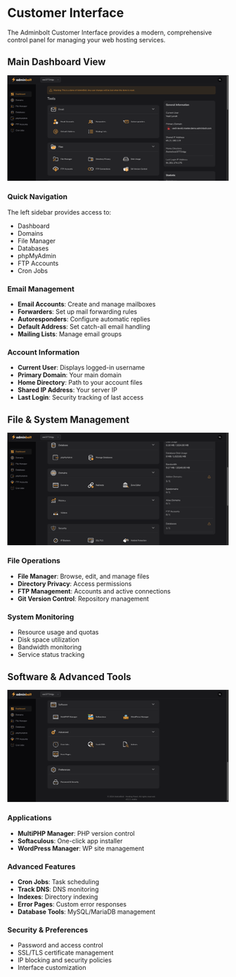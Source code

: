 # Customer Interface

The Adminbolt Customer Interface provides a modern, comprehensive control panel for managing your web hosting services.

## Main Dashboard View
![Customer Dashboard Main View](/screenshots/customer-dashboard.png)

### Quick Navigation
The left sidebar provides access to:
- Dashboard
- Domains
- File Manager
- Databases
- phpMyAdmin
- FTP Accounts
- Cron Jobs

### Email Management
- **Email Accounts**: Create and manage mailboxes
- **Forwarders**: Set up mail forwarding rules
- **Autoresponders**: Configure automatic replies
- **Default Address**: Set catch-all email handling
- **Mailing Lists**: Manage email groups

### Account Information
- **Current User**: Displays logged-in username
- **Primary Domain**: Your main domain
- **Home Directory**: Path to your account files
- **Shared IP Address**: Your server IP
- **Last Login**: Security tracking of last access

## File & System Management
![Customer Dashboard Extended View](/screenshots/customer-dashboard-2.png)

### File Operations
- **File Manager**: Browse, edit, and manage files
- **Directory Privacy**: Access permissions
- **FTP Management**: Accounts and active connections
- **Git Version Control**: Repository management

### System Monitoring
- Resource usage and quotas
- Disk space utilization
- Bandwidth monitoring
- Service status tracking

## Software & Advanced Tools
![Software and Advanced Features](/screenshots/customer-dashboard-3.png)

### Applications
- **MultiPHP Manager**: PHP version control
- **Softaculous**: One-click app installer
- **WordPress Manager**: WP site management

### Advanced Features
- **Cron Jobs**: Task scheduling
- **Track DNS**: DNS monitoring
- **Indexes**: Directory indexing
- **Error Pages**: Custom error responses
- **Database Tools**: MySQL/MariaDB management

### Security & Preferences
- Password and access control
- SSL/TLS certificate management
- IP blocking and security policies
- Interface customization 